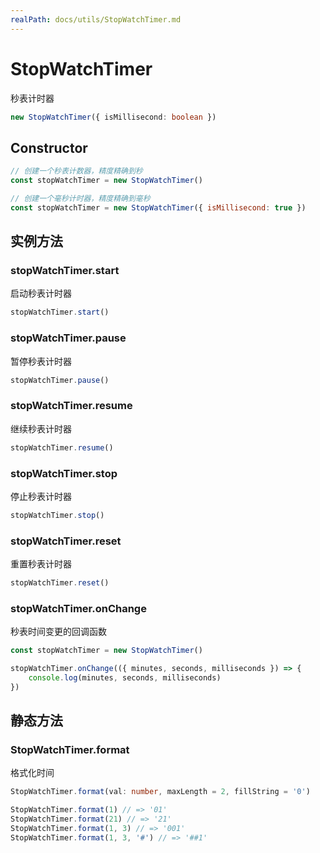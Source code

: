 ```yaml
---
realPath: docs/utils/StopWatchTimer.md
---
```

# StopWatchTimer

秒表计时器

```ts
new StopWatchTimer({ isMillisecond: boolean })
```

## Constructor

```js
// 创建一个秒表计数器，精度精确到秒
const stopWatchTimer = new StopWatchTimer()
```

```js
// 创建一个毫秒计时器，精度精确到毫秒
const stopWatchTimer = new StopWatchTimer({ isMillisecond: true })
```

## 实例方法

### stopWatchTimer.start

启动秒表计时器

```js
stopWatchTimer.start()
```

### stopWatchTimer.pause

暂停秒表计时器

```js
stopWatchTimer.pause()
```

### stopWatchTimer.resume

继续秒表计时器

```js
stopWatchTimer.resume()
```

### stopWatchTimer.stop

停止秒表计时器

```js
stopWatchTimer.stop()
```

### stopWatchTimer.reset

重置秒表计时器

```js
stopWatchTimer.reset()
```

### stopWatchTimer.onChange

秒表时间变更的回调函数

```js
const stopWatchTimer = new StopWatchTimer()

stopWatchTimer.onChange(({ minutes, seconds, milliseconds }) => {
    console.log(minutes, seconds, milliseconds)
})
```

## 静态方法

### StopWatchTimer.format

格式化时间

```ts
StopWatchTimer.format(val: number, maxLength = 2, fillString = '0')

StopWatchTimer.format(1) // => '01'
StopWatchTimer.format(21) // => '21'
StopWatchTimer.format(1, 3) // => '001'
StopWatchTimer.format(1, 3, '#') // => '##1'
```
